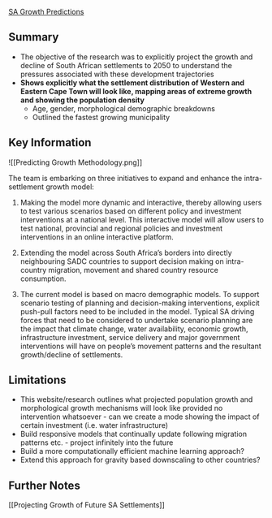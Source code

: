 
[SA Growth Predictions](https://pta-gis-2-web1.csir.co.za/portal/apps/GBCascade/index.html?appid=5180459a765c4e63bfb3fa527c7302b3)

## Summary

- The objective of the research was to explicitly project the growth and decline of South African settlements to 2050 to understand the pressures associated with these development trajectories
- **Shows explicitly what the settlement distribution of Western and Eastern Cape Town will look like, mapping areas of extreme growth and showing the population density**
	- Age, gender, morphological demographic breakdowns
	- Outlined the fastest growing municipality
## Key Information

![[Predicting Growth Methodology.png]]

The team is embarking on three initiatives to expand and enhance the intra-settlement growth model:

1. Making the model more dynamic and interactive, thereby allowing users to test various scenarios based on different policy and investment interventions at a national level. This interactive model will allow users to test national, provincial and regional policies and investment interventions in an online interactive platform.

2. Extending the model across South Africa’s borders into directly neighbouring SADC countries to support decision making on intra-country migration, movement and shared country resource consumption.

3. The current model is based on macro demographic models. To support scenario testing of planning and decision-making interventions, explicit push-pull factors need to be included in the model. Typical SA driving forces that need to be considered to undertake scenario planning are the impact that climate change, water availability, economic growth, infrastructure investment, service delivery and major government interventions will have on people’s movement patterns and the resultant growth/decline of settlements.
## Limitations

- This website/research outlines what projected population growth and morphological growth mechanisms will look like provided no intervention whatsoever - can we create a mode showing the impact of certain investment (i.e. water infrastructure)
- Build responsive models that continually update following migration patterns etc. - project infinitely into the future
- Build a more computationally efficient machine learning approach?
- Extend this approach for gravity based downscaling to other countries?

## Further Notes

[[Projecting Growth of Future SA Settlements]]